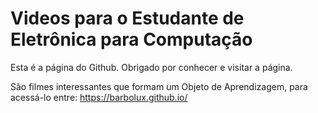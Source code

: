 # Videos para o Estudante de Eletrônica para Computação

Esta é a página do Github.
Obrigado por conhecer e visitar a página.

São filmes interessantes que formam um Objeto de Aprendizagem, para acessá-lo entre: https://barbolux.github.io/
